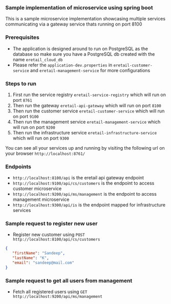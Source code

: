 ### Sample implementation of microservice using spring boot

This is a sample microservice implementation showcasing multiple services communicating via a gateway service thats running on port 8100

### Prerequisites
 - The application is designed around to run on PostgreSQL as the database so make sure you have a PostgreSQL db created with the name `eretail_cloud_db`
 - Please refer the `application-dev.properties` in `eretail-customer-service` and `eretail-management-service` for more configurations

### Steps to run
 1. First run the service registry `eretail-service-registry` which will run on port `8761`
 2. Then run the gateway `eretail-api-gateway` which will run on port `8100`
 3. Then run the customer service `eretail-customer-service`  which will run on port `9100`
 4. Then run the management service `eretail-management-service`  which will run on port `9200`
 5. Then run the infrastructure service `eretail-infrastructure-service`  which will run on port `9300`

You can see all your services up and running by visiting the following url on your browser `http://localhost:8761/`

### Endpoints
 - `http://localhost:8100/api` is the eretail api gateway endpoint
 - `http://localhost:9100/api/cs/customers` is the endpoint to access customer microservice
 - `http://localhost:9200/api/ms/management` is the endpoint to access management microservice
 - `http://localhost:9300/api/is` is the endpoint mapped for infrastructure services
 
### Sample request to register new user
 - Register new customer using `POST http://localhost:8100/api/cs/customers`
 ```json
 {
    "firstName": "Sandeep",
    "lastName": "K",
    "email": "sandeep@mail.com"
}
 ```
 
### Sample request to get all users from management
 - Fetch all registered users using `GET http://localhost:9200/api/ms/management`
 